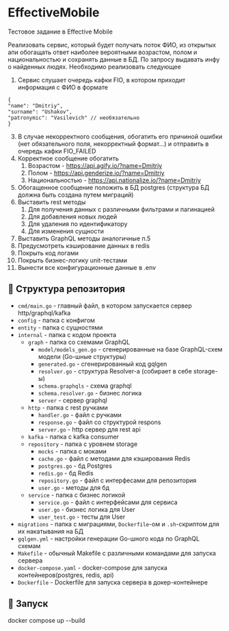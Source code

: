 # EffectiveMobile
Тестовое задание в Effective Mobile

Реализовать сервис, который будет получать поток ФИО, из открытых апи обогащать
ответ наиболее вероятными возрастом, полом и национальностью и сохранять данные в
БД. По запросу выдавать инфу о найденных людях. Необходимо реализовать следующее
1. Сервис слушает очередь кафки FIO, в котором приходит информация с ФИО в
формате
```
{
"name": "Dmitriy",
"surname": "Ushakov",
"patronymic": "Vasilevich" // необязательно
}
```
3. В случае некорректного сообщения, обогатить его причиной ошибки (нет
обязательного поля, некорректный формат...) и отправить в очередь кафки
FIO_FAILED
4. Корректное сообщение обогатить
    1. Возрастом - https://api.agify.io/?name=Dmitriy
    2. Полом - https://api.genderize.io/?name=Dmitriy
    3. Национальностью - https://api.nationalize.io/?name=Dmitriy
5. Обогащенное сообщение положить в БД postgres (структура БД должна быть создана
путем миграций)
6. Выставить rest методы
    1. Для получения данных с различными фильтрами и пагинацией
    2. Для добавления новых людей
    3. Для удаления по идентификатору
    4. Для изменения сущности
7. Выставить GraphQL методы аналогичные п.5
8. Предусмотреть кэширование данных в redis
9. Покрыть код логами
10. Покрыть бизнес-логику unit-тестами
11. Вынести все конфигурационные данные в .env


## :open_file_folder: Структура репозитория

- `cmd/main.go` - главный файл, в котором запускается сервер http/graphql/kafka
- `config` - папка с конфигом
- `entity` - папка с сущностями
- `internal` - папка с кодом проекта
    - `graph` - папка со схемами GraphQL
        - `model/models_gen.go` - сгенерированные на базе GraphQL-схем модели (Go-шные структуры)
        - `generated.go` - сгенерированный код gqlgen
        - `resolver.go` - структура Resolver-а (собирает в себе storage-ы)
        - `schema.graphqls` - схема graphql
        - `schema.resolver.go` - бизнес логика
        - `server` - сервер graphql
    - `http` - папка с rest ручками
        - `handler.go` - файл с ручками
        - `response.go` - файл со структурой respons
        - `server.go` - http сервер для rest api
    - `kafka` - папка с kafka consumer
    - `repository` - папка с уровнем storage
        - `mocks` - папка с моками
        - `cache.go` - файл с методами для кэширования Redis
        - `postgres.go` - бд Postgres
        - `redis.go` - бд Redis
        - `repository.go` - файл с интерфесами для репозитория
        - `user.go` - методы для бд
    - `service` - папка с бизнес логикой
        - `service.go` - файл с интерфейсами для сервиса
        - `user.go` - бизнес логика для User
        - `user_test.go` - тесты для User
- `migrations` - папка с миграциями, `Dockerfile`-ом и `.sh`-скриптом для их накатывания на БД
- `gqlgen.yml` - настройки генерации Go-шного кода по GraphQL схемам
- `Makefile` - обычный Makefile с различными командами для запуска сервера
- `docker-compose.yaml` - docker-compose для запуска контейнеров(postgres, redis, api)
- `Dockerfile` - Dockerfile для запуска сервера в докер-контейнере

## :hammer: Запуск

docker compose up --build
